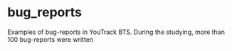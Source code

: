 # bug_reports
Examples of bug-reports in YouTrack BTS.
During the studying, more than 100 bug-reports were written
